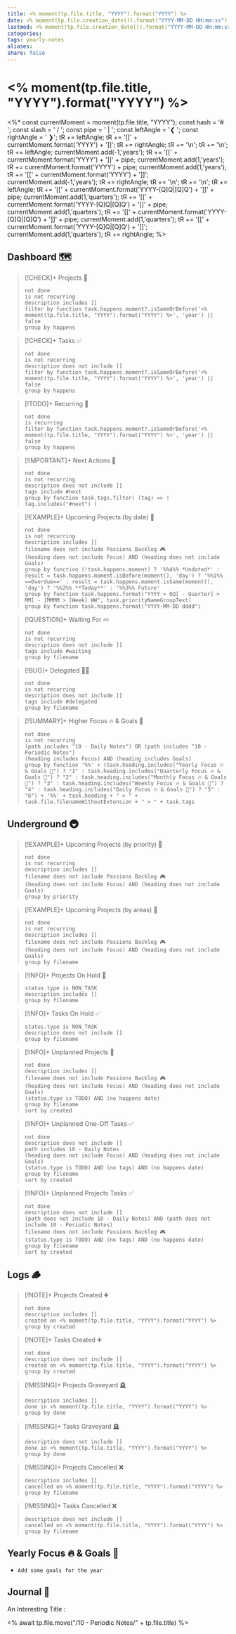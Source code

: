 ```yaml
---
title: <% moment(tp.file.title, "YYYY").format("YYYY") %>
date: <% moment(tp.file.creation_date()).format("YYYY-MM-DD HH:mm:ss") %>
lastmod: <% moment(tp.file.creation_date()).format("YYYY-MM-DD HH:mm:ss") %>
categories:
tags: yearly-notes
aliases:
share: false
---
```


# <% moment(tp.file.title, "YYYY").format("YYYY") %>

<%*
const currentMoment = moment(tp.file.title, "YYYY");
const hash = '# ';
const slash = ' / ';
const pipe = ' | ';
const leftAngle = '❮ ';
const rightAngle = ' ❯';
tR += leftAngle;
tR += '[[' + currentMoment.format('YYYY') + ']]';
tR += rightAngle;
tR += '\n';
tR += '\n';
tR += leftAngle;
currentMoment.add(-1,'years');
tR += '[[' + currentMoment.format('YYYY') + ']]' + pipe;
currentMoment.add(1,'years');
tR += currentMoment.format('YYYY') + pipe;
currentMoment.add(1,'years');
tR += '[[' + currentMoment.format('YYYY') + ']]';
currentMoment.add(-1,'years');
tR += rightAngle;
tR += '\n';
tR += '\n';
tR += leftAngle;
tR += '[[' + currentMoment.format('YYYY-[Q]Q|[Q]Q') + ']]' + pipe;
currentMoment.add(1,'quarters');
tR += '[[' + currentMoment.format('YYYY-[Q]Q|[Q]Q') + ']]' + pipe;
currentMoment.add(1,'quarters');
tR += '[[' + currentMoment.format('YYYY-[Q]Q|[Q]Q') + ']]' + pipe;
currentMoment.add(1,'quarters');
tR += '[[' + currentMoment.format('YYYY-[Q]Q|[Q]Q') + ']]';
currentMoment.add(1,'quarters');
tR += rightAngle;
%>

## Dashboard 🗺️

> [!CHECK]+ Projects 🎯
>
> ```tasks
> not done
> is not recurring
> description includes ]]
> filter by function task.happens.moment?.isSameOrBefore('<% moment(tp.file.title, "YYYY").format("YYYY") %>', 'year') || false
> group by happens
> ```

> [!CHECK]+ Tasks ✅
>
> ```tasks
> not done
> is not recurring
> description does not include ]]
> filter by function task.happens.moment?.isSameOrBefore('<% moment(tp.file.title, "YYYY").format("YYYY") %>', 'year') || false
> group by happens
> ```

> [!TODO]+ Recurring 🔁
>
> ```tasks
> not done
> is recurring
> filter by function task.happens.moment?.isSameOrBefore('<% moment(tp.file.title, "YYYY").format("YYYY") %>', 'year') || false
> group by happens
> ```

> [!IMPORTANT]+ Next Actions 🏃
>
> ```tasks
> not done
> is not recurring
> description does not include ]]
> tags include #next
> group by function task.tags.filter( (tag) => ! tag.includes("#next") )
> ```

> [!EXAMPLE]+ Upcoming Projects (by date) 🎯
>
> ```tasks
> not done
> is not recurring
> description includes ]]
> filename does not include Passions Backlog 🎮
> (heading does not include Focus) AND (heading does not include Goals)
> group by function (!task.happens.moment) ? '%%4%% *Undated*' : result = task.happens.moment.isBefore(moment(), 'day') ? '%%1%% ==Overdue==' : result = task.happens.moment.isSame(moment(), 'day') ? '%%2%% **Today**' : '%%3%% Future'
> group by function task.happens.format("YYYY > 0Q[ - Quarter] > MM[ - ]MMMM > [Week] WW", task.priorityNameGroupText)
> group by function task.happens.format("YYYY-MM-DD dddd")
> ```

> [!QUESTION]+ Waiting For 💤
>
> ```tasks
> not done
> is not recurring
> description does not include ]]
> tags include #waiting
> group by filename
> ```

> [!BUG]+ Delegated 👷‍♂️
>
> ```tasks
> not done
> is not recurring
> description does not include ]]
> tags include #delegated
> group by filename
> ```

> [!SUMMARY]+ Higher Focus 🔥 & Goals 🎯
>
> ```tasks
> not done
> is not recurring
> (path includes "10 - Daily Notes") OR (path includes "10 - Periodic Notes")
> (heading includes Focus) AND (heading includes Goals)
> group by function '%%' + (task.heading.includes("Yearly Focus 🔥 & Goals 🎯") ? "1" : task.heading.includes("Quarterly Focus 🔥 & Goals 🎯") ? "2" : task.heading.includes("Monthly Focus 🔥 & Goals 🎯") ? "3" : task.heading.includes("Weekly Focus 🔥 & Goals 🎯") ? "4" : task.heading.includes("Daily Focus 🔥 & Goals 🎯") ? "5" : "6") + '%%' + task.heading + " > " + task.file.filenameWithoutExtension + " > " + task.tags
> ```

## Underground 🚇

> [!EXAMPLE]+ Upcoming Projects (by priority) 🎯
>
> ```tasks
> not done
> is not recurring
> description includes ]]
> filename does not include Passions Backlog 🎮
> (heading does not include Focus) AND (heading does not include Goals)
> group by priority
> ```

> [!EXAMPLE]+ Upcoming Projects (by areas) 🎯
>
> ```tasks
> not done
> is not recurring
> description includes ]]
> filename does not include Passions Backlog 🎮
> (heading does not include Focus) AND (heading does not include Goals)
> group by filename
> ```

> [!INFO]+ Projects On Hold 🎯
>
> ```tasks
> status.type is NON_TASK
> description includes ]]
> group by filename
> ```

> [!INFO]+ Tasks On Hold ✅
>
> ```tasks
> status.type is NON_TASK
> description does not include ]]
> group by filename
> ```

> [!INFO]+ Unplanned Projects 🎯
>
> ```tasks
> not done
> description includes ]]
> filename does not include Passions Backlog 🎮
> (heading does not include Focus) AND (heading does not include Goals)
> (status.type is TODO) AND (no happens date)
> group by filename
> sort by created
> ```

> [!INFO]+ Unplanned One-Off Tasks ✅
>
> ```tasks
> not done
> description does not include ]]
> path includes 10 - Daily Notes
> (heading does not include Focus) AND (heading does not include Goals)
> (status.type is TODO) AND (no tags) AND (no happens date)
> group by filename
> sort by created
> ```

> [!INFO]+ Unplanned Projects Tasks ✅
>
> ```tasks
> not done
> description does not include ]]
> (path does not include 10 - Daily Notes) AND (path does not include 10 - Periodic Notes)
> filename does not include Passions Backlog 🎮
> (status.type is TODO) AND (no tags) AND (no happens date)
> group by filename
> sort by created
> ```

## Logs 🪵

> [!NOTE]+ Projects Created ➕
>
> ```tasks
> not done
> description includes ]]
> created on <% moment(tp.file.title, "YYYY").format("YYYY") %>
> group by created
> ```

> [!NOTE]+ Tasks Created ➕
>
> ```tasks
> not done
> description does not include ]]
> created on <% moment(tp.file.title, "YYYY").format("YYYY") %>
> group by created
> ```

> [!MISSING]+ Projects Graveyard 🪦
>
> ```tasks
> description includes ]]
> done in <% moment(tp.file.title, "YYYY").format("YYYY") %>
> group by done
> ```

> [!MISSING]+ Tasks Graveyard 🪦
>
> ```tasks
> description does not include ]]
> done in <% moment(tp.file.title, "YYYY").format("YYYY") %>
> group by done
> ```

> [!MISSING]+ Projects Cancelled ❌
>
> ```tasks
> description includes ]]
> cancelled on <% moment(tp.file.title, "YYYY").format("YYYY") %>
> group by filename
> ```

> [!MISSING]+ Tasks Cancelled ❌
>
> ```tasks
> description does not include ]]
> cancelled on <% moment(tp.file.title, "YYYY").format("YYYY") %>
> group by filename
> ```

## Yearly Focus 🔥 & Goals 🎯

- `Add some goals for the year`

## Journal 📔

An Interesting Title :

<% await tp.file.move("/10 - Periodic Notes/" + tp.file.title) %>
